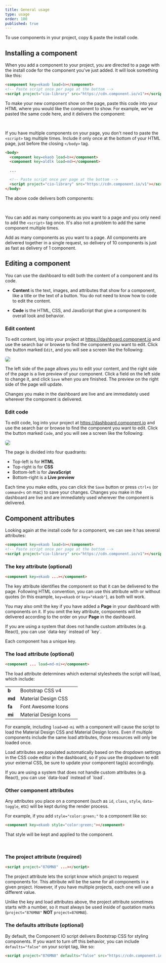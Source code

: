 ```yaml
---
title: General usage
type: usage
order: 100
published: true
---
```


<p class="tip">To use components in your project, copy & paste the install code.</p>

## Installing a component

When you add a component to your project, you are directed to a page with the install code for the component you've just added. It will look something like this:

```html
<component key=ekaob load=b></component>
<!-- Paste script once per page at the bottom -->
<script project="cio-library" src="https://cdn.component.io/v1"></script>
```

To make your new component show on the page, paste this code into your HTML where you would like the component to show. For example, we've pasted the same code here, and it delivers the component:

<br>
<component key=ekaob load=b></component>

If you have multiple components on your page, you don't need to paste the `<script>` tag multiple times.  Include it only once at the bottom of your HTML page, just before the closing `</body>` tag.

```html
<body>
  <component key=ekaob load=b></component>
  <component key=aldlk load=md></component>

  ...

  <!-- Paste script once per page at the bottom -->
  <script project="cio-library" src="https://cdn.component.io/v1"></script>
</body>
```

The above code delivers both components:

<br>
<component key=ekaob load=b></component>
<component key=aldlk load=md></component>

You can add as many components as you want to a page and you only need to add the `<script>` tag once. It's also not a problem to add the same component multiple times.

<p class="tip">Add as many components as you want to a page. All components are delivered together in a single request, so delivery of 10 components is just as fast as delivery of 1 component.</p>

## Editing a component

You can use the dashboard to edit both the content of a component and its code.

- __Content__ is the text, images, and attributes that show for a component, like a title or the text of a button. You do not need to know how to code to edit the content.

- __Code__ is the HTML, CSS, and JavaScript that give a component its overall look and behavior.

### Edit content

To edit content, log into your project at https://dashboard.component.io and use the search bar or browse to find the component you want to edit. Click the button marked `Edit`, and you will see a screen like the following:

<img id="edit-example" src="https://res.cloudinary.com/component/image/upload/v1496964722/guide-edit-example.png"/>

The left side of the page allows you to edit your content, and the right side of the page is a live preview of your component. Click a field on the left side to change it, and click `Save` when you are finished. The preview on the right side of the page will update.

Changes you make in the dashboard are live and are immediately used wherever the component is delivered.

### Edit code

To edit code, log into your project at https://dashboard.component.io and use the search bar or browse to find the component you want to edit. Click the button marked `Code`, and you will see a screen like the following:

<img id="code-example" src="https://res.cloudinary.com/component/image/upload/v1496966022/guide-code-example.png"/>

The page is divided into four quadrants:

- Top-left is for __HTML__
- Top-right is for __CSS__
- Bottom-left is for __JavaScript__
- Bottom-right is a __Live preview__

Each time you make edits, you can click the `Save` button or press `ctrl+s` (or `command+s` on mac) to save your changes. Changes you make in the dashboard are live and are immediately used wherever the component is delivered.

## Component attributes

Looking again at the install code for a component, we can see it has several attributes:

```html
<component key=ekaob load=b></component>
<!-- Paste script once per page at the bottom -->
<script project="cio-library" src="https://cdn.component.io/v1"></script>
```

### The key attribute (optional)

```html
<component key=ekaob ...></component>
```

The key attribute identifies the component so that it can be delivered to the page. Following HTML convention, you can use this attribute with or without quotes (in this example, `key=ekaob` or `key="ekaob"`), as both will work.

You may also omit the key if you have added a __Page__ in your dashboard with components on it. If you omit the key attribute, components will be delivered according to the order on your __Page__ in the dashboard.

<p class="tip">If you are using a system that does not handle custom attributes (e.g. React), you can use `data-key` instead of `key`.</p>

Each component has a unique key.

### The load attribute (optional)

```html
<component ... load=md-mi></component>
```

The load attribute determines which external stylesheets the script will load, which include:

|  |  |  |
|:- |:- |:-|
| __b__ | Bootstrap CSS v4 | <a href="https://v4-alpha.getbootstrap.com/" target=_blank><i class="fa fa-external-link"></i></a> |
| __md__ | Material Design CSS | <a href="https://material.io/components/web/" target=_blank><i class="fa fa-external-link"></i></a> |
| __fa__ | Font Awesome Icons | <a href="http://fontawesome.io/icons/" target=_blank><i class="fa fa-external-link"></i></a> |
| __mi__ | Material Design Icons | <a href="https://material.io/icons/" target=_blank><i class="fa fa-external-link"></i></a> |

For example, including `load=md-mi` with a component will cause the script to load the Material Design CSS and Material Design Icons. Even if multiple components include the same load attributes, those resources will only be loaded once.

Load attributes are populated automatically based on the dropdown settings in the CSS code editor in the dashboard, so if you use the dropdown to edit your external CSS, be sure to update your component tag(s) accordingly.

<p class="tip">If you are using a system that does not handle custom attributes (e.g. React), you can use `data-load` instead of `load`.</p>

### Other component attributes

Any attributes you place on a component (such as `id`, `class`, `style`, `data-toggle`, etc) will be kept during the render process.

For example, if you add `style="color:green;"` to a component like so:

```html
<component key=ekaob style="color:green;"></component>
```

That style will be kept and applied to the component.

<br>
<component key=ekaob style="color:green;"></component>

### The project attribute (required)

```html
<script project="876MN8" ...></script>
```

The project attribute lets the script know which project to request components for. This attribute will be the same for all components in a given project. However, if you have multiple projects, each one will use a different value.

Unlike the key and load attributes above, the project attribute sometimes starts with a number, so it must always be used inside of quotation marks (`project="876MN8"` __NOT__ `project=876MN8`).

### The defaults attribute (optional)

By default, the Component IO script delivers Bootstrap CSS for styling components. If you want to turn off this behavior, you can include `defaults="false"` on your script tag, like so:

```html
<script project="876MN8" defaults="false" src="https://cdn.component.io/v1"></script>
```

<style>
  [aldlk] h2 { border:none !important; }
  #edit-example,
  #code-example {
    border-radius: 5px;
    -webkit-box-shadow: 0 1px 3px rgba(0,0,0,0.12), 0 1px 2px rgba(0,0,0,0.24);
       -moz-box-shadow: 0 1px 3px rgba(0,0,0,0.12), 0 1px 2px rgba(0,0,0,0.24);
        -ms-box-shadow: 0 1px 3px rgba(0,0,0,0.12), 0 1px 2px rgba(0,0,0,0.24);
            box-shadow: 0 1px 3px rgba(0,0,0,0.12), 0 1px 2px rgba(0,0,0,0.24);
  }
</style>

<!-- Paste script once per page at the bottom -->
<script project="cio-library" src="https://cdn.component.io/v1"></script>
